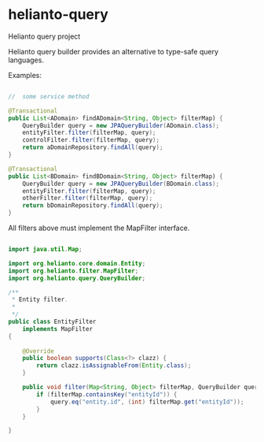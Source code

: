 helianto-query
==============

Helianto query project

Helianto query builder provides an alternative to type-safe query languages.

Examples:

```java

//  some service method

@Transactional
public List<ADomain> findADomain<String, Object> filterMap) {
    QueryBuilder query = new JPAQueryBuilder(ADomain.class);
    entityFilter.filter(filterMap, query);
    controlFilter.filter(filterMap, query);
    return aDomainRepository.findAll(query);
}

@Transactional
public List<BDomain> findBDomain<String, Object> filterMap) {
    QueryBuilder query = new JPAQueryBuilder(BDomain.class);
    entityFilter.filter(filterMap, query);
    otherFilter.filter(filterMap, query);
    return bDomainRepository.findAll(query);
}

```

All filters above must implement the MapFilter interface.

```java

import java.util.Map;

import org.helianto.core.domain.Entity;
import org.helianto.filter.MapFilter;
import org.helianto.query.QueryBuilder;

/**
 * Entity filter.
 * 
 */
public class EntityFilter 
	implements MapFilter
{
	
	@Override
	public boolean supports(Class<?> clazz) {
		return clazz.isAssignableFrom(Entity.class);
	}

	public void filter(Map<String, Object> filterMap, QueryBuilder query) {
		if (filterMap.containsKey("entityId")) {
			query.eq("entity.id", (int) filterMap.get("entityId"));
		}
	}

}

```